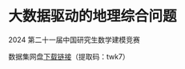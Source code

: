# 大数据驱动的地理综合问题

2024 第二十一届中国研究生数学建模竞赛

数据集网盘[下载链接](https://pan.baidu.com/s/1C1IlX_5NRHcLxuDx485Vwg?pwd=twk7)（提取码：twk7）
